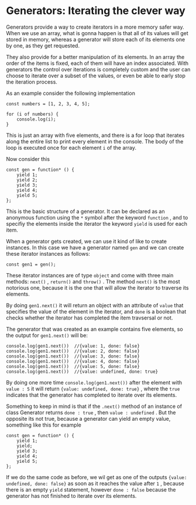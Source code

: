 # Generators: Iterating the clever way

Generators provide a way to create iterators in a more memory safer way. When we use an array, what is gonna happen is that all of its values will get stored in memory, whereas a generator will store each of its elements one by one, as they get requested.

They also provide for a better manipulation of its elements. In an array the order of the items is fixed, each of them will have an index associated. With generators the control over iterations is completely custom and the user can choose to iterate over a subset of the values, or even be able to early stop the iteration process. 

As an example consider the following implementation

```
const numbers = [1, 2, 3, 4, 5];

for (i of numbers) {
	console.log(i);
}

```

This is just an array with five elements, and there is a for loop that iterates along the entire list to print every element in the console. The body of the loop is executed once for each element `i` of the array. 

Now consider this

```
const gen = function* () {
	yield 1;
	yield 2;
	yield 3;
	yield 4;
	yield 5;
};
```

This is the basic structure of a generator. It can be declared as an anonymous function using the `*` symbol after the keyword `function` , and to specifiy the elements inside the iterator the keyword `yield` is used for each item. 

When a generator gets created, we can use it kind of like to create instances. In this case we have a generator named `gen` and we can create these iterator instances as follows:

```
const gen1 = gen();
```

These iterator instances are of type `object` and come with three main methods: `next()` , `return()` and `throw()` . The method `next()` is the most notorious one, because it is the one that will allow the iterator to traverse its elements.

By doing `gen1.next()` it will return an object with an attribute of `value` that specifies the value of the element in the iterator, and `done` is a boolean that checks whether the iterator has completed the item travsersal or not. 

The generator that was created as an example contains five elements, so the output for `gen1.next()` will be:

```
console.log(gen1.next())  //{value: 1, done: false}
console.log(gen1.next())  //{value: 2, done: false}
console.log(gen1.next())  //{value: 3, done: false}
console.log(gen1.next())  //{value: 4, done: false}
console.log(gen1.next())  //{value: 5, done: false}
console.log(gen1.next())  //{value: undefined, done: true}
```
By doing one more time `console.log(gen1.next())` after the element with `value : 5` it will return `{value: undefined, done: true}` , where the `true` indicates that the generator has completed to iterate over its elements. 

Something to keep in mind is that if the `.next()` method of an instance of class Generator returns `done : true` ,  then `value : undefined` . But the opposite its not true, because a generator can yield an empty value, something like this for example


```
const gen = function* () {
	yield 1;
	yield;
	yield 3;
	yield 4;
	yield 5;
};

```

If we do the same code as before, we wil get as one of the outputs `{value: undefined, done: false}` as soon as it reaches the value after `1` , because there is an empty `yield` statement, however `done : false` because the generator has not finished to iterate over its elements. 




